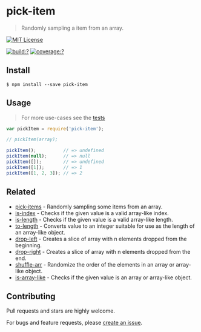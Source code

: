# pick-item

> Randomly sampling a item from an array.


[![MIT License](https://img.shields.io/badge/license-MIT_License-green.svg?style=flat-square)](https://github.com/bubkoo/pick-item/blob/master/LICENSE)

[![build:?](https://img.shields.io/travis/bubkoo/pick-item/master.svg?style=flat-square)](https://travis-ci.org/bubkoo/pick-item)
[![coverage:?](https://img.shields.io/coveralls/bubkoo/pick-item/master.svg?style=flat-square)](https://coveralls.io/github/bubkoo/pick-item)



## Install

```
$ npm install --save pick-item 
```



## Usage

> For more use-cases see the [tests](https://github.com/bubkoo/pick-item/blob/master/test/spec/index.js)

```js
var pickItem = require('pick-item');

// pickItem(array);

pickItem();          // => undefined
pickItem(null);      // => null
pickItem([]);        // => undefined
pickItem([1]);       // => 1
pickItem([1, 2, 3]); // => 2
```

## Related

- [pick-items](https://github.com/bubkoo/pick-items) - Randomly sampling some items from an array. 
- [is-index](https://github.com/bubkoo/is-index) - Checks if the given value is a valid array-like index.
- [is-length](https://github.com/bubkoo/is-length) - Checks if the given value is a valid array-like length.
- [to-length](https://github.com/bubkoo/to-length) - Converts value to an integer suitable for use as the length of an array-like object.
- [drop-left](https://github.com/bubkoo/drop-left) - Creates a slice of array with n elements dropped from the beginning.
- [drop-right](https://github.com/bubkoo/drop-right) - Creates a slice of array with n elements dropped from the end.
- [shuffle-arr](https://github.com/bubkoo/shuffle-arr) - Randomize the order of the elements in an array or array-like object. 
- [is-array-like](https://github.com/bubkoo/is-array-like) - Checks if the given value is an array or array-like object.


## Contributing

Pull requests and stars are highly welcome.

For bugs and feature requests, please [create an issue](https://github.com/bubkoo/pick-item/issues/new).
